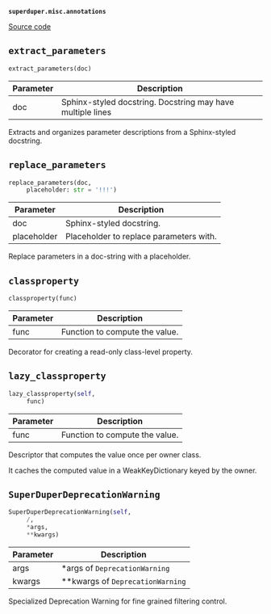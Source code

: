 **`superduper.misc.annotations`** 

[Source code](https://github.com/superduper-io/superduper/blob/main/superduper/misc/annotations.py)

## `extract_parameters` 

```python
extract_parameters(doc)
```
| Parameter | Description |
|-----------|-------------|
| doc | Sphinx-styled docstring. Docstring may have multiple lines |

Extracts and organizes parameter descriptions from a Sphinx-styled docstring.

## `replace_parameters` 

```python
replace_parameters(doc,
     placeholder: str = '!!!')
```
| Parameter | Description |
|-----------|-------------|
| doc | Sphinx-styled docstring. |
| placeholder | Placeholder to replace parameters with. |

Replace parameters in a doc-string with a placeholder.

## `classproperty` 

```python
classproperty(func)
```
| Parameter | Description |
|-----------|-------------|
| func | Function to compute the value. |

Decorator for creating a read-only class-level property.

## `lazy_classproperty` 

```python
lazy_classproperty(self,
     func)
```
| Parameter | Description |
|-----------|-------------|
| func | Function to compute the value. |

Descriptor that computes the value once per owner class.

It caches the computed value in a WeakKeyDictionary keyed by the owner.

## `SuperDuperDeprecationWarning` 

```python
SuperDuperDeprecationWarning(self,
     /,
     *args,
     **kwargs)
```
| Parameter | Description |
|-----------|-------------|
| args | *args of `DeprecationWarning` |
| kwargs | **kwargs of `DeprecationWarning` |

Specialized Deprecation Warning for fine grained filtering control.

